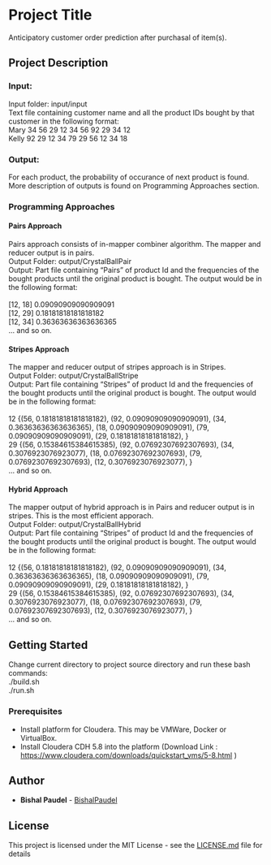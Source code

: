 # Project Title

Anticipatory customer order prediction after purchasal of item(s).
## Project Description

### Input:
Input folder: input/input<br />
Text file containing customer name and all the product IDs bought by that customer in the following format:<br />
Mary 34 56 29 12 34 56 92 29 34 12<br />
Kelly 92 29 12 34 79 29 56 12 34 18<br />

### Output:
For each product, the probability of occurance of next product is found. More description of outputs is found on Programming Approaches section.

### Programming Approaches

#### Pairs Approach
Pairs approach consists of in-mapper combiner algorithm. The mapper and reducer output is in pairs.<br />
Output Folder: output/CrystalBallPair<br />
Output: Part file containing “Pairs” of product Id and the frequencies of the bought products until the original product is bought. The output would be in the following format:<br /><br />
[12, 18]	0.09090909090909091<br />
[12, 29]	0.18181818181818182<br />
[12, 34]	0.36363636363636365<br />
... and so on.

#### Stripes Approach 
The mapper and reducer output of stripes approach is in Stripes.<br />
Output Folder: output/CrystalBallStripe<br />
Output: Part file containing “Stripes” of product Id and the frequencies of the bought products until the original product is bought. The output would be in the following format:<br /><br />
12	{(56, 0.18181818181818182), (92, 0.09090909090909091), (34, 0.36363636363636365), (18, 0.09090909090909091), (79, 0.09090909090909091), (29, 0.18181818181818182), }<br />
29	{(56, 0.15384615384615385), (92, 0.07692307692307693), (34, 0.3076923076923077), (18, 0.07692307692307693), (79, 0.07692307692307693), (12, 0.3076923076923077), }<br />
... and so on.

#### Hybrid Approach
The mapper output of hybrid approach is in Pairs and reducer output is in stripes. This is the most efficient apporach.<br />
Output Folder: output/CrystalBallHybrid<br />
Output: Part file containing “Stripes” of product Id and the frequencies of the bought products until the original product is bought. The output would be in the following format:<br /><br />
12	{(56, 0.18181818181818182), (92, 0.09090909090909091), (34, 0.36363636363636365), (18, 0.09090909090909091), (79, 0.09090909090909091), (29, 0.18181818181818182), }<br />
29	{(56, 0.15384615384615385), (92, 0.07692307692307693), (34, 0.3076923076923077), (18, 0.07692307692307693), (79, 0.07692307692307693), (12, 0.3076923076923077), }<br />
... and so on.

## Getting Started

Change current directory to project source directory and run these bash commands:<br />
./build.sh<br />
./run.sh

### Prerequisites

- Install platform for Cloudera. This may be VMWare, Docker or VirtualBox.<br />
- Install Cloudera CDH 5.8 into the platform (Download Link : https://www.cloudera.com/downloads/quickstart_vms/5-8.html )
  
## Author

* **Bishal Paudel** - [BishalPaudel](https://github.com/bishalpaudel)

## License

This project is licensed under the MIT License - see the [LICENSE.md](LICENSE.md) file for details
